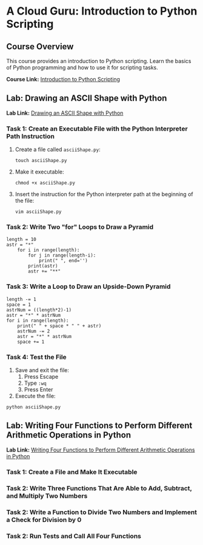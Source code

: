 # A Cloud Guru: Introduction to Python Scripting

## Course Overview

This course provides an introduction to Python scripting. Learn the basics of Python programming and how to use it for scripting tasks.

**Course Link:** [Introduction to Python Scripting](https://learn.acloud.guru/course/introduction-to-python-scripting/overview)

## Lab: Drawing an ASCII Shape with Python

**Lab Link:** [Drawing an ASCII Shape with Python](https://learn.acloud.guru/course/introduction-to-python-scripting/learn/11033651-0032-4f0f-bfd2-1222f68562b3/a9077638-d662-4f89-bac4-1a5a1539e19a/lab/a9077638-d662-4f89-bac4-1a5a1539e19a)

### Task 1: Create an Executable File with the Python Interpreter Path Instruction

1. Create a file called `asciiShape.py`:
   ```
   touch asciiShape.py
   ```
2. Make it executable:
   ```
   chmod +x asciiShape.py
   ```
3. Insert the instruction for the Python interpreter path at the beginning of the file:
   ```
   vim asciiShape.py
   ```

### Task 2: Write Two "for" Loops to Draw a Pyramid

```
length = 10
astr = "*"
    for i in range(length):
        for j in range(length-i):
            print(" ", end='')
        print(astr)
        astr += "**"
```

### Task 3: Write a Loop to Draw an Upside-Down Pyramid

```
length -= 1
space = 1
astrNum = ((length*2)-1)
astr = "*" * astrNum
for i in range(length):
    print(" " + space * " " + astr)
    astrNum -= 2
    astr = "*" * astrNum
    space += 1
```

### Task 4: Test the File

1. Save and exit the file:
   1. Press Escape
   2. Type `:wq`
   3. Press Enter
2. Execute the file:

```
python asciiShape.py
```

## Lab: Writing Four Functions to Perform Different Arithmetic Operations in Python

**Lab Link:** [Writing Four Functions to Perform Different Arithmetic Operations in Python](https://learn.acloud.guru/course/introduction-to-python-scripting/learn/c304156a-81fb-486e-90ad-104de350947e/a9908b71-baa7-4734-8fa1-0a833d48c674/lab/a9908b71-baa7-4734-8fa1-0a833d48c674)

### Task 1: Create a File and Make It Executable

### Task 2: Write Three Functions That Are Able to Add, Subtract, and Multiply Two Numbers

### Task 2: Write a Function to Divide Two Numbers and Implement a Check for Division by 0

### Task 2: Run Tests and Call All Four Functions

